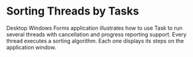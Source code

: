 # Sorting Threads by Tasks

Desktop Windows Forms application illustrates how to use Task to run several threads with cancellation and progress reporting support. Every thread executes a sorting algorithm. Each one displays its steps on the application window.
